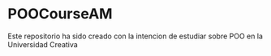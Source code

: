 # POOCourseAM
Este repositorio ha sido creado con la intencion de estudiar sobre POO en la Universidad Creativa
